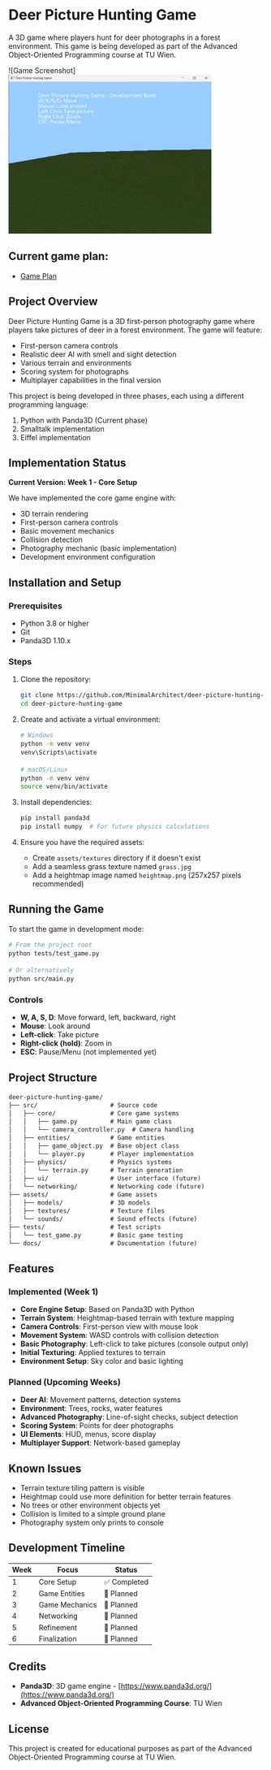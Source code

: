# Deer Picture Hunting Game

A 3D game where players hunt for deer photographs in a forest environment. This game is being developed as part of the Advanced Object-Oriented Programming course at TU Wien.

![Game Screenshot]<img src="raw/main/screenshots/week1.png" alt="Game Screenshot" width="400"/>

## Current game plan:

- [Game Plan](deer-hunting-game-plan.md)

## Project Overview

Deer Picture Hunting Game is a 3D first-person photography game where players take pictures of deer in a forest environment. The game will feature:

- First-person camera controls
- Realistic deer AI with smell and sight detection
- Various terrain and environments
- Scoring system for photographs
- Multiplayer capabilities in the final version

This project is being developed in three phases, each using a different programming language:
1. Python with Panda3D (Current phase)
2. Smalltalk implementation
3. Eiffel implementation

## Implementation Status

**Current Version: Week 1 - Core Setup**

We have implemented the core game engine with:
- 3D terrain rendering
- First-person camera controls
- Basic movement mechanics
- Collision detection
- Photography mechanic (basic implementation)
- Development environment configuration

## Installation and Setup

### Prerequisites
- Python 3.8 or higher
- Git
- Panda3D 1.10.x

### Steps

1. Clone the repository:
   ```bash
   git clone https://github.com/MinimalArchitect/deer-picture-hunting-game.git
   cd deer-picture-hunting-game
   ```

2. Create and activate a virtual environment:
   ```bash
   # Windows
   python -m venv venv
   venv\Scripts\activate
   
   # macOS/Linux
   python -m venv venv
   source venv/bin/activate
   ```

3. Install dependencies:
   ```bash
   pip install panda3d
   pip install numpy  # For future physics calculations
   ```

4. Ensure you have the required assets:
   - Create `assets/textures` directory if it doesn't exist
   - Add a seamless grass texture named `grass.jpg`
   - Add a heightmap image named `heightmap.png` (257x257 pixels recommended)

## Running the Game

To start the game in development mode:

```bash
# From the project root
python tests/test_game.py

# Or alternatively
python src/main.py
```

### Controls

- **W, A, S, D**: Move forward, left, backward, right
- **Mouse**: Look around
- **Left-click**: Take picture
- **Right-click (hold)**: Zoom in
- **ESC**: Pause/Menu (not implemented yet)

## Project Structure

```
deer-picture-hunting-game/
├── src/                    # Source code
│   ├── core/               # Core game systems
│   │   ├── game.py         # Main game class
│   │   └── camera_controller.py  # Camera handling
│   ├── entities/           # Game entities
│   │   ├── game_object.py  # Base object class
│   │   └── player.py       # Player implementation
│   ├── physics/            # Physics systems
│   │   └── terrain.py      # Terrain generation
│   ├── ui/                 # User interface (future)
│   └── networking/         # Networking code (future)
├── assets/                 # Game assets
│   ├── models/             # 3D models
│   ├── textures/           # Texture files
│   └── sounds/             # Sound effects (future)
├── tests/                  # Test scripts
│   └── test_game.py        # Basic game testing
└── docs/                   # Documentation (future)
```

## Features

### Implemented (Week 1)

- **Core Engine Setup**: Based on Panda3D with Python
- **Terrain System**: Heightmap-based terrain with texture mapping
- **Camera Controls**: First-person view with mouse look
- **Movement System**: WASD controls with collision detection
- **Basic Photography**: Left-click to take pictures (console output only)
- **Initial Texturing**: Applied textures to terrain
- **Environment Setup**: Sky color and basic lighting

### Planned (Upcoming Weeks)

- **Deer AI**: Movement patterns, detection systems
- **Environment**: Trees, rocks, water features
- **Advanced Photography**: Line-of-sight checks, subject detection
- **Scoring System**: Points for deer photographs
- **UI Elements**: HUD, menus, score display
- **Multiplayer Support**: Network-based gameplay

## Known Issues

- Terrain texture tiling pattern is visible
- Heightmap could use more definition for better terrain features
- No trees or other environment objects yet
- Collision is limited to a simple ground plane
- Photography system only prints to console

## Development Timeline

| Week | Focus | Status |
|------|-------|--------|
| 1 | Core Setup | ✅ Completed |
| 2 | Game Entities | 🚧 Planned |
| 3 | Game Mechanics | 🚧 Planned |
| 4 | Networking | 🚧 Planned |
| 5 | Refinement | 🚧 Planned |
| 6 | Finalization | 🚧 Planned |

## Credits

- **Panda3D**: 3D game engine - [https://www.panda3d.org/](https://www.panda3d.org/)
- **Advanced Object-Oriented Programming Course**: TU Wien

## License

This project is created for educational purposes as part of the Advanced Object-Oriented Programming course at TU Wien.
